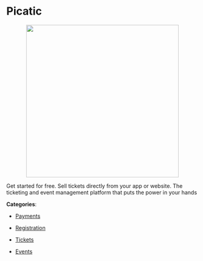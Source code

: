 # Picatic
<p align="center">
    <img width="400" src="https://raw.githubusercontent.com/apis-list/apis-list/apis/picatic/logo_256x256.png" />
</p>

Get started for free. Sell tickets directly from your app or website. The ticketing and event management platform that puts the power in your hands



**Categories**:

- [Payments](https://github.com/apis-list/apis-list#payments)

- [Registration](https://github.com/apis-list/apis-list#registration)

- [Tickets](https://github.com/apis-list/apis-list#tickets)

- [Events](https://github.com/apis-list/apis-list#events)



